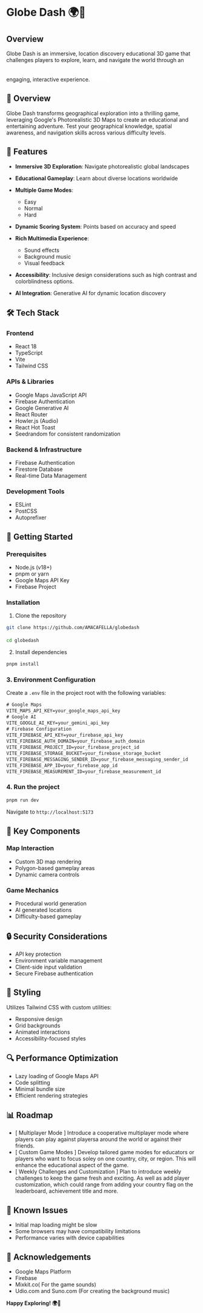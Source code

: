 # Globe Dash 🌍🚀

## Overview

Globe Dash is an immersive, location discovery educational 3D game that challenges players to explore, learn, and navigate the world through an engaging, interactive experience.
![Game Logo/Screenshot](globe.svg)

## 🌟 Overview

Globe Dash transforms geographical exploration into a thrilling game, leveraging Google's Photorealistic 3D Maps to create an educational and entertaining adventure. Test your geographical knowledge, spatial awareness, and navigation skills across various difficulty levels.

## 🚀 Features

- **Immersive 3D Exploration**: Navigate photorealistic global landscapes

- **Educational Gameplay**: Learn about diverse locations worldwide

- **Multiple Game Modes**:

  - Easy
  - Normal
  - Hard

- **Dynamic Scoring System**: Points based on accuracy and speed

- **Rich Multimedia Experience**:
  - Sound effects
  - Background music
  - Visual feedback
- **Accessibility**: Inclusive design considerations such as high contrast and colorblindness options.

- **AI Integration**: Generative AI for dynamic location discovery

## 🛠 Tech Stack

### Frontend

- React 18
- TypeScript
- Vite
- Tailwind CSS

### APIs & Libraries

- Google Maps JavaScript API
- Firebase Authentication
- Google Generative AI
- React Router
- Howler.js (Audio)
- React Hot Toast
- Seedrandom for consistent randomization

### Backend & Infrastructure

- Firebase Authentication
- Firestore Database
- Real-time Data Management

### Development Tools

- ESLint
- PostCSS
- Autoprefixer

## 🚀 Getting Started

### Prerequisites

- Node.js (v18+)
- pnpm or yarn
- Google Maps API Key
- Firebase Project

### Installation

1. Clone the repository

```bash
git clone https://github.com/AMACAFELLA/globedash

cd globedash
```

2. Install dependencies

```bash
pnpm install
```

### 3. Environment Configuration

Create a `.env` file in the project root with the following variables:

```env
# Google Maps
VITE_MAPS_API_KEY=your_google_maps_api_key
# Google AI
VITE_GOOGLE_AI_KEY=your_gemini_api_key
# Firebase Configuration
VITE_FIREBASE_API_KEY=your_firebase_api_key
VITE_FIREBASE_AUTH_DOMAIN=your_firebase_auth_domain
VITE_FIREBASE_PROJECT_ID=your_firebase_project_id
VITE_FIREBASE_STORAGE_BUCKET=your_firebase_storage_bucket
VITE_FIREBASE_MESSAGING_SENDER_ID=your_firebase_messaging_sender_id
VITE_FIREBASE_APP_ID=your_firebase_app_id
VITE_FIREBASE_MEASUREMENT_ID=your_firebase_measurement_id
```

### 4. Run the project

```bash
pnpm run dev
```

Navigate to `http://localhost:5173`

## 🧩 Key Components

### Map Interaction

- Custom 3D map rendering
- Polygon-based gameplay areas
- Dynamic camera controls

### Game Mechanics

- Procedural world generation
- AI generated locations
- Difficulty-based gameplay

## 🔒 Security Considerations

- API key protection
- Environment variable management
- Client-side input validation
- Secure Firebase authentication

## 🎨 Styling

Utilizes Tailwind CSS with custom utilities:

- Responsive design
- Grid backgrounds
- Animated interactions
- Accessibility-focused styles

## 🔍 Performance Optimization

- Lazy loading of Google Maps API
- Code splitting
- Minimal bundle size
- Efficient rendering strategies

## 📊 Roadmap

- [ Multiplayer Mode ] Introduce a cooperative multiplayer mode where players can play against playersa around the world or against their friends.
- [ Custom Game Modes ] Develop tailored game modes for educators or players who want to focus soley on one country, city, or region. This will enhance the educational aspect of the game.
- [ Weekly Challenges and Customization ] Plan to introduce weekly challenges to keep the game fresh and exciting. As well as add player customization, which could range from adding your country flag on the leaderboard, achievement title and more.

## 🐛 Known Issues

- Initial map loading might be slow
- Some browsers may have compatibility limitations
- Performance varies with device capabilities

## 🙏 Acknowledgements

- Google Maps Platform
- Firebase
- Mixkit.co( For the game sounds)
- Udio.com and Suno.com (For creating the background music)

**Happy Exploring! 🌍🚀**
